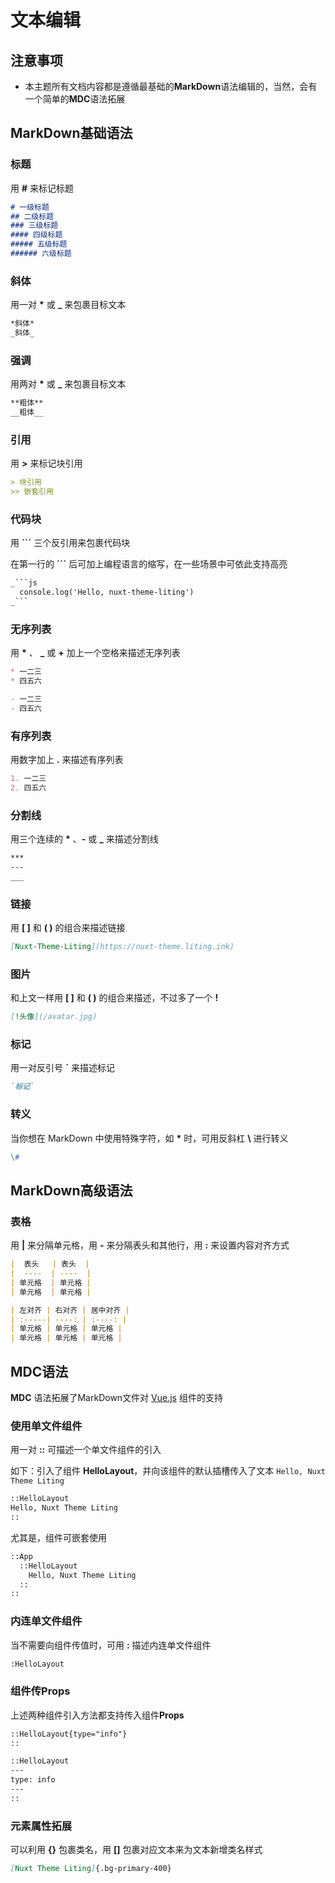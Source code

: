 #  文本编辑

## 注意事项

- 本主题所有文档内容都是遵循最基础的**MarkDown**语法编辑的，当然，会有一个简单的**MDC**语法拓展

## MarkDown基础语法

### 标题

用 __#__ 来标记标题

```md
# 一级标题
## 二级标题
### 三级标题
#### 四级标题
##### 五级标题
###### 六级标题
```

### 斜体

用一对 **\*** 或 **\_** 来包裹目标文本

```md
*斜体*
_斜体_
```

### 强调

用两对 **\*** 或 **\_** 来包裹目标文本

```md
**粗体**
__粗体__
```

### 引用

用 **>** 来标记块引用

```md
> 块引用
>> 嵌套引用
```

### 代码块

用 **```** 三个反引用来包裹代码块

在第一行的 **```** 后可加上编程语言的缩写，在一些场景中可依此支持高亮

```md
_```js
  console.log('Hello, nuxt-theme-liting')
_```
```

### 无序列表
 
用 **\*** 、 **\_** 或 **\+** 加上一个空格来描述无序列表

```md
* 一二三
* 四五六

- 一二三
- 四五六
```

### 有序列表

用数字加上 **.** 来描述有序列表

```md
1. 一二三
2. 四五六
```

### 分割线

用三个连续的 **\*** 、**\-** 或 **\_** 来描述分割线

```md
***
---
___
```

### 链接

用 **[ ]** 和 **( )** 的组合来描述链接

```md
[Nuxt-Theme-Liting](https://nuxt-theme.liting.ink)
```

### 图片

和上文一样用 **[ ]** 和 **( )** 的组合来描述，不过多了一个 **!**

```md
[!头像](/avatar.jpg)
```

### 标记

用一对反引号 **`** 来描述标记

```md
`标记`
```

### 转义

当你想在 MarkDown 中使用特殊字符，如 **\*** 时，可用反斜杠 **\\** 进行转义

```md
\#
```

## MarkDown高级语法

### 表格

用 **|** 来分隔单元格，用 **-** 来分隔表头和其他行，用 **:** 来设置内容对齐方式

```md
|  表头   | 表头  |
|  ----  | ----  |
| 单元格  | 单元格 |
| 单元格  | 单元格 |

| 左对齐 | 右对齐 | 居中对齐 |
| :-----| ----: | :----: |
| 单元格 | 单元格 | 单元格 |
| 单元格 | 单元格 | 单元格 |
```

## MDC语法

**MDC** 语法拓展了MarkDown文件对 [Vue.js](https://cn.vuejs.org/) 组件的支持

### 使用单文件组件

用一对 **::** 可描述一个单文件组件的引入

如下：引入了组件 **HelloLayout**，并向该组件的默认插槽传入了文本 `Hello, Nuxt Theme Liting`
```md
::HelloLayout
Hello, Nuxt Theme Liting
::
```

尤其是，组件可嵌套使用

```md
::App
  ::HelloLayout
    Hello, Nuxt Theme Liting
  ::
::
```

### 内连单文件组件

当不需要向组件传值时，可用 **:** 描述内连单文件组件
```md
:HelloLayout
```

### 组件传Props

上述两种组件引入方法都支持传入组件**Props**

```md
::HelloLayout{type="info"}
::

::HelloLayout
---
type: info
---
::
```

### 元素属性拓展

可以利用 **{}** 包裹类名，用 **[]** 包裹对应文本来为文本新增类名样式

```md
[Nuxt Theme Liting]{.bg-primary-400}
```
